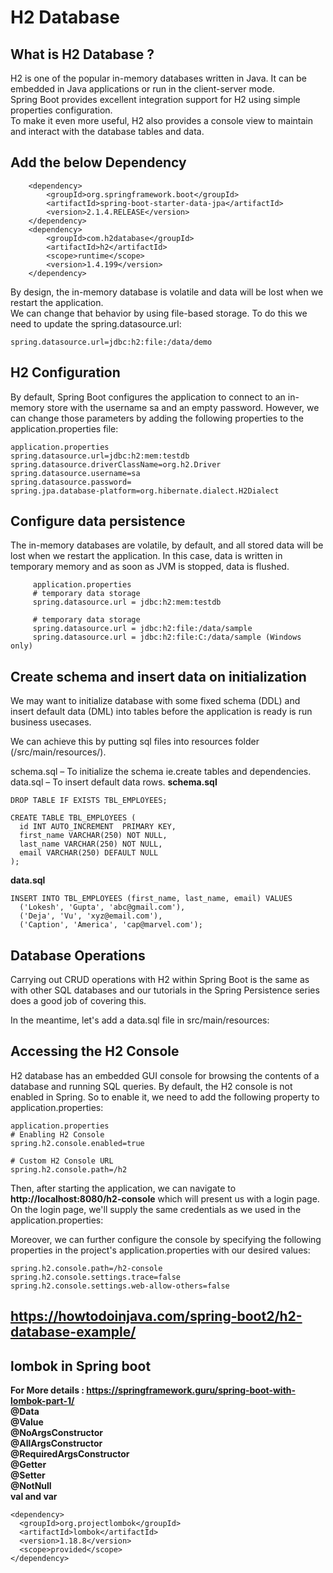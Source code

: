 # H2 Database 
  
## What is H2 Database ?   
H2 is one of the popular in-memory databases written in Java. It can be embedded in Java applications or run in the client-server mode.  
Spring Boot provides excellent integration support for H2 using simple properties configuration.   
To make it even more useful, H2 also provides a console view to maintain and interact with the database tables and data.  
  

## Add the below Dependency  
```
    <dependency>
        <groupId>org.springframework.boot</groupId>
        <artifactId>spring-boot-starter-data-jpa</artifactId>
        <version>2.1.4.RELEASE</version>
    </dependency>
    <dependency>
        <groupId>com.h2database</groupId>
        <artifactId>h2</artifactId>
        <scope>runtime</scope>
        <version>1.4.199</version>
    </dependency>
```  
By design, the in-memory database is volatile and data will be lost when we restart the application.  
We can change that behavior by using file-based storage. To do this we need to update the spring.datasource.url:
```
spring.datasource.url=jdbc:h2:file:/data/demo
```  
## H2 Configuration  
By default, Spring Boot configures the application to connect to an in-memory store with the username sa and an empty password. However, we can change those parameters by adding the following properties to the application.properties file:
  
```  
application.properties
spring.datasource.url=jdbc:h2:mem:testdb
spring.datasource.driverClassName=org.h2.Driver
spring.datasource.username=sa
spring.datasource.password=
spring.jpa.database-platform=org.hibernate.dialect.H2Dialect 
```  
##  Configure data persistence  
The in-memory databases are volatile, by default, and all stored data will be lost when we restart the application. In this case, data is written in temporary memory and as soon as JVM is stopped, data is flushed.  
``` 
     application.properties
     # temporary data storage
     spring.datasource.url = jdbc:h2:mem:testdb
      
     # temporary data storage
     spring.datasource.url = jdbc:h2:file:/data/sample
     spring.datasource.url = jdbc:h2:file:C:/data/sample (Windows only)
``` 
## Create schema and insert data on initialization  
We may want to initialize database with some fixed schema (DDL) and insert default data (DML) into tables before the application is ready is run business usecases.
  
We can achieve this by putting sql files into resources folder (/src/main/resources/).
  
schema.sql – To initialize the schema ie.create tables and dependencies.
data.sql – To insert default data rows.
**schema.sql**  
```
DROP TABLE IF EXISTS TBL_EMPLOYEES;
  
CREATE TABLE TBL_EMPLOYEES (
  id INT AUTO_INCREMENT  PRIMARY KEY,
  first_name VARCHAR(250) NOT NULL,
  last_name VARCHAR(250) NOT NULL,
  email VARCHAR(250) DEFAULT NULL
);
```  
**data.sql**  
```
INSERT INTO TBL_EMPLOYEES (first_name, last_name, email) VALUES
  ('Lokesh', 'Gupta', 'abc@gmail.com'),
  ('Deja', 'Vu', 'xyz@email.com'),
  ('Caption', 'America', 'cap@marvel.com');
```
## Database Operations  
Carrying out CRUD operations with H2 within Spring Boot is the same as with other SQL databases and our tutorials in the Spring Persistence series does a good job of covering this.
  
In the meantime, let's add a data.sql file in src/main/resources:  
  
## Accessing the H2 Console  
H2 database has an embedded GUI console for browsing the contents of a database and running SQL queries. By default, the H2 console is not enabled in Spring. So to enable it, we need to add the following property to application.properties:  
```
application.properties
# Enabling H2 Console
spring.h2.console.enabled=true
 
# Custom H2 Console URL
spring.h2.console.path=/h2 
```  
Then, after starting the application, we can navigate to **http://localhost:8080/h2-console** which will present us with a login page. On the login page, we'll supply the same credentials as we used in the application.properties:

Moreover, we can further configure the console by specifying the following properties in the project's application.properties with our desired values:

```  
spring.h2.console.path=/h2-console
spring.h2.console.settings.trace=false
spring.h2.console.settings.web-allow-others=false
```  
 
## https://howtodoinjava.com/spring-boot2/h2-database-example/ 
  
## lombok in Spring boot  
**For More details : https://springframework.guru/spring-boot-with-lombok-part-1/**     
**@Data  
@Value  
@NoArgsConstructor  
@AllArgsConstructor   
@RequiredArgsConstructor  
@Getter  
@Setter  
@NotNull  
val and var**
 ```  
<dependency>
   <groupId>org.projectlombok</groupId>
   <artifactId>lombok</artifactId>
   <version>1.18.8</version>
   <scope>provided</scope>
</dependency>
```  
 


